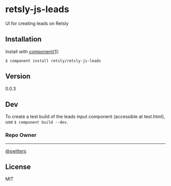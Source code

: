 
# retsly-js-leads

  UI for creating leads on Retsly

## Installation

  Install with [component(1)](http://component.io):

    $ component install retsly/retsly-js-leads

## Version

  0.0.3

## Dev
  
  To create a test build of the leads input component (accessible at test.html), use `$ component build --dev`.

### Repo Owner
---
[@switters](https://github.com/switters)


## License

  MIT
